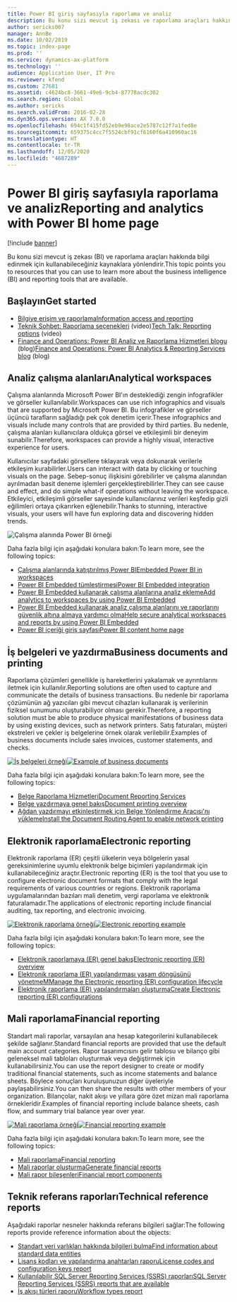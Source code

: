 ```yaml
---
title: Power BI giriş sayfasıyla raporlama ve analiz
description: Bu konu sizi mevcut iş zekası ve raporlama araçları hakkında bilgi edinmek için kullanabileceğiniz kaynaklara yönlendirir.
author: sericks007
manager: AnnBe
ms.date: 10/02/2019
ms.topic: index-page
ms.prod: ''
ms.service: dynamics-ax-platform
ms.technology: ''
audience: Application User, IT Pro
ms.reviewer: kfend
ms.custom: 27681
ms.assetid: c4624bc8-3661-49e6-9cb4-87778acdc302
ms.search.region: Global
ms.author: sericks
ms.search.validFrom: 2016-02-28
ms.dyn365.ops.version: AX 7.0.0
ms.openlocfilehash: 694c1f415fd52eb9e98ace2e5787c12f7a1fed8e
ms.sourcegitcommit: 659375c4cc7f5524cbf91cf6160f6a410960ac16
ms.translationtype: HT
ms.contentlocale: tr-TR
ms.lasthandoff: 12/05/2020
ms.locfileid: "4687289"
---
```

# <a name="reporting-and-analytics-with-power-bi-home-page"></a><span data-ttu-id="6b1b4-103">Power BI giriş sayfasıyla raporlama ve analiz</span><span class="sxs-lookup"><span data-stu-id="6b1b4-103">Reporting and analytics with Power BI home page</span></span>

[!include [banner](../includes/banner.md)]

<span data-ttu-id="6b1b4-104">Bu konu sizi mevcut iş zekası (BI) ve raporlama araçları hakkında bilgi edinmek için kullanabileceğiniz kaynaklara yönlendirir.</span><span class="sxs-lookup"><span data-stu-id="6b1b4-104">This topic points you to resources that you can use to learn more about the business intelligence (BI) and reporting tools that are available.</span></span>

## <a name="get-started"></a><span data-ttu-id="6b1b4-105">Başlayın</span><span class="sxs-lookup"><span data-stu-id="6b1b4-105">Get started</span></span>
- [<span data-ttu-id="6b1b4-106">Bilgiye erişim ve raporlama</span><span class="sxs-lookup"><span data-stu-id="6b1b4-106">Information access and reporting</span></span>](information-access-reporting.md)
- <span data-ttu-id="6b1b4-107">[Teknik Sohbet: Raporlama seçenekleri](https://www.youtube.com/watch?v=NzZONjKs5xA) (video)</span><span class="sxs-lookup"><span data-stu-id="6b1b4-107">[Tech Talk: Reporting options](https://www.youtube.com/watch?v=NzZONjKs5xA) (video)</span></span>
- <span data-ttu-id="6b1b4-108">[Finance and Operations: Power BI Analiz ve Raporlama Hizmetleri blogu](https://community.dynamics.com/365/financeandoperations/b/powerbianalyticsandreporting) (blog)</span><span class="sxs-lookup"><span data-stu-id="6b1b4-108">[Finance and Operations: Power BI Analytics & Reporting Services blog](https://community.dynamics.com/365/financeandoperations/b/powerbianalyticsandreporting) (blog)</span></span>

## <a name="analytical-workspaces"></a><span data-ttu-id="6b1b4-109">Analiz çalışma alanları</span><span class="sxs-lookup"><span data-stu-id="6b1b4-109">Analytical workspaces</span></span>
<span data-ttu-id="6b1b4-110">Çalışma alanlarında Microsoft Power BI'ın desteklediği zengin infografikler ve görseller kullanılabilir.</span><span class="sxs-lookup"><span data-stu-id="6b1b4-110">Workspaces can use rich infographics and visuals that are supported by Microsoft Power BI.</span></span> <span data-ttu-id="6b1b4-111">Bu infografikler ve görseller üçüncü tarafların sağladığı pek çok denetim içerir.</span><span class="sxs-lookup"><span data-stu-id="6b1b4-111">These infographics and visuals include many controls that are provided by third parties.</span></span> <span data-ttu-id="6b1b4-112">Bu nedenle, çalışma alanları kullanıcılara oldukça görsel ve etkileşimli bir deneyim sunabilir.</span><span class="sxs-lookup"><span data-stu-id="6b1b4-112">Therefore, workspaces can provide a highly visual, interactive experience for users.</span></span>

<span data-ttu-id="6b1b4-113">Kullanıcılar sayfadaki görsellere tıklayarak veya dokunarak verilerle etkileşim kurabilirler.</span><span class="sxs-lookup"><span data-stu-id="6b1b4-113">Users can interact with data by clicking or touching visuals on the page.</span></span> <span data-ttu-id="6b1b4-114">Sebep-sonuç ilişkisini görebilirler ve çalışma alanından ayrılmadan basit deneme işlemleri gerçekleştirebilirler.</span><span class="sxs-lookup"><span data-stu-id="6b1b4-114">They can see cause and effect, and do simple what-if operations without leaving the workspace.</span></span> <span data-ttu-id="6b1b4-115">Etkileyici, etkileşimli görseller sayesinde kullanıcılarınız verileri keşfedip gizli eğilimleri ortaya çıkarırken eğlenebilir.</span><span class="sxs-lookup"><span data-stu-id="6b1b4-115">Thanks to stunning, interactive visuals, your users will have fun exploring data and discovering hidden trends.</span></span>

![Çalışma alanında Power BI örneği](./media/Power-BI-in-D365-Workspace.png)

<span data-ttu-id="6b1b4-117">Daha fazla bilgi için aşağıdaki konulara bakın:</span><span class="sxs-lookup"><span data-stu-id="6b1b4-117">To learn more, see the following topics:</span></span>

- [<span data-ttu-id="6b1b4-118">Çalışma alanlarında katıştırılmış Power BI</span><span class="sxs-lookup"><span data-stu-id="6b1b4-118">Embedded Power BI in workspaces</span></span>](embed-power-bi-workspaces.md)
- [<span data-ttu-id="6b1b4-119">Power BI Embedded tümleştirmesi</span><span class="sxs-lookup"><span data-stu-id="6b1b4-119">Power BI Embedded integration</span></span>](power-bi-embedded-integration.md)
- [<span data-ttu-id="6b1b4-120">Power BI Embedded kullanarak çalışma alanlarına analiz ekleme</span><span class="sxs-lookup"><span data-stu-id="6b1b4-120">Add analytics to workspaces by using Power BI Embedded</span></span>](add-analytics-tab-workspaces.md)
- [<span data-ttu-id="6b1b4-121">Power BI Embedded kullanarak analiz çalışma alanlarını ve raporlarını güvenlik altına almaya yardımcı olma</span><span class="sxs-lookup"><span data-stu-id="6b1b4-121">Help secure analytical workspaces and reports by using Power BI Embedded</span></span>](secure-analytical-workspaces.md)
- [<span data-ttu-id="6b1b4-122">Power BI içeriği giriş sayfası</span><span class="sxs-lookup"><span data-stu-id="6b1b4-122">Power BI content home page</span></span>](power-bi-home-page.md)

## <a name="business-documents-and-printing"></a><span data-ttu-id="6b1b4-123">İş belgeleri ve yazdırma</span><span class="sxs-lookup"><span data-stu-id="6b1b4-123">Business documents and printing</span></span>
<span data-ttu-id="6b1b4-124">Raporlama çözümleri genellikle iş hareketlerini yakalamak ve ayrıntılarını iletmek için kullanılır.</span><span class="sxs-lookup"><span data-stu-id="6b1b4-124">Reporting solutions are often used to capture and communicate the details of business transactions.</span></span> <span data-ttu-id="6b1b4-125">Bu nedenle bir raporlama çözümünün ağ yazıcıları gibi mevcut cihazları kullanarak iş verilerinin fiziksel sunumunu oluşturabiliyor olması gerekir.</span><span class="sxs-lookup"><span data-stu-id="6b1b4-125">Therefore, a reporting solution must be able to produce physical manifestations of business data by using existing devices, such as network printers.</span></span> <span data-ttu-id="6b1b4-126">Satış faturaları, müşteri ekstreleri ve çekler iş belgelerine örnek olarak verilebilir.</span><span class="sxs-lookup"><span data-stu-id="6b1b4-126">Examples of business documents include sales invoices, customer statements, and checks.</span></span>

<span data-ttu-id="6b1b4-127">[![İş belgeleri örneği](./media/image-of-business-documents-1024x632.png)](./media/image-of-business-documents.png)</span><span class="sxs-lookup"><span data-stu-id="6b1b4-127">[![Example of business documents](./media/image-of-business-documents-1024x632.png)](./media/image-of-business-documents.png)</span></span>

<span data-ttu-id="6b1b4-128">Daha fazla bilgi için aşağıdaki konulara bakın:</span><span class="sxs-lookup"><span data-stu-id="6b1b4-128">To learn more, see the following topics:</span></span>

- [<span data-ttu-id="6b1b4-129">Belge Raporlama Hizmetleri</span><span class="sxs-lookup"><span data-stu-id="6b1b4-129">Document Reporting Services</span></span>](document-reporting-services.md)
- [<span data-ttu-id="6b1b4-130">Belge yazdırmaya genel bakış</span><span class="sxs-lookup"><span data-stu-id="6b1b4-130">Document printing overview</span></span>](print-documents.md)
- [<span data-ttu-id="6b1b4-131">Ağdan yazdırmayı etkinleştirmek için Belge Yönlendirme Aracısı'nı yükleme</span><span class="sxs-lookup"><span data-stu-id="6b1b4-131">Install the Document Routing Agent to enable network printing</span></span>](install-document-routing-agent.md)

## <a name="electronic-reporting"></a><span data-ttu-id="6b1b4-132">Elektronik raporlama</span><span class="sxs-lookup"><span data-stu-id="6b1b4-132">Electronic reporting</span></span>
<span data-ttu-id="6b1b4-133">Elektronik raporlama (ER) çeşitli ülkelerin veya bölgelerin yasal gereksinimlerine uyumlu elektronik belge biçimleri yapılandırmak için kullanabileceğiniz araçtır.</span><span class="sxs-lookup"><span data-stu-id="6b1b4-133">Electronic reporting (ER) is the tool that you use to configure electronic document formats that comply with the legal requirements of various countries or regions.</span></span> <span data-ttu-id="6b1b4-134">Elektronik raporlama uygulamalarından bazıları mali denetim, vergi raporlama ve elektronik faturalamadır.</span><span class="sxs-lookup"><span data-stu-id="6b1b4-134">The applications of electronic reporting include financial auditing, tax reporting, and electronic invoicing.</span></span>

<span data-ttu-id="6b1b4-135">[![Elektronik raporlama örneği](./media/electronic-reporting-example.png)](./media/electronic-reporting-example.png)</span><span class="sxs-lookup"><span data-stu-id="6b1b4-135">[![Electronic reporting example](./media/electronic-reporting-example.png)](./media/electronic-reporting-example.png)</span></span>

<span data-ttu-id="6b1b4-136">Daha fazla bilgi için aşağıdaki konulara bakın:</span><span class="sxs-lookup"><span data-stu-id="6b1b4-136">To learn more, see the following topics:</span></span>

- [<span data-ttu-id="6b1b4-137">Elektronik raporlamaya (ER) genel bakış</span><span class="sxs-lookup"><span data-stu-id="6b1b4-137">Electronic reporting (ER) overview</span></span>](general-electronic-reporting.md)
- [<span data-ttu-id="6b1b4-138">Elektronik raporlama (ER) yapılandırması yaşam döngüsünü yönetme</span><span class="sxs-lookup"><span data-stu-id="6b1b4-138">MManage the Electronic reporting (ER) configuration lifecycle</span></span>](general-electronic-reporting-manage-configuration-lifecycle.md)
- [<span data-ttu-id="6b1b4-139">Elektronik raporlama (ER) yapılandırmaları oluşturma</span><span class="sxs-lookup"><span data-stu-id="6b1b4-139">Create Electronic reporting (ER) configurations</span></span>](electronic-reporting-configuration.md)

## <a name="financial-reporting"></a><span data-ttu-id="6b1b4-140">Mali raporlama</span><span class="sxs-lookup"><span data-stu-id="6b1b4-140">Financial reporting</span></span>
<span data-ttu-id="6b1b4-141">Standart mali raporlar, varsayılan ana hesap kategorilerini kullanabilecek şekilde sağlanır.</span><span class="sxs-lookup"><span data-stu-id="6b1b4-141">Standard financial reports are provided that use the default main account categories.</span></span> <span data-ttu-id="6b1b4-142">Rapor tasarımcısını gelir tablosu ve bilanço gibi geleneksel mali tabloları oluşturmak veya değiştirmek için kullanabilirsiniz.</span><span class="sxs-lookup"><span data-stu-id="6b1b4-142">You can use the report designer to create or modify traditional financial statements, such as income statements and balance sheets.</span></span> <span data-ttu-id="6b1b4-143">Böylece sonuçları kuruluşunuzun diğer üyeleriyle paylaşabilirsiniz.</span><span class="sxs-lookup"><span data-stu-id="6b1b4-143">You can then share the results with other members of your organization.</span></span> <span data-ttu-id="6b1b4-144">Bilançolar, nakit akışı ve yıllara göre özet mizan mali raporlama örnekleridir.</span><span class="sxs-lookup"><span data-stu-id="6b1b4-144">Examples of financial reporting include balance sheets, cash flow, and summary trial balance year over year.</span></span>

<span data-ttu-id="6b1b4-145">[![Mali raporlama örneği](./media/financial-reporting-example.png)](./media/financial-reporting-example.png)</span><span class="sxs-lookup"><span data-stu-id="6b1b4-145">[![Financial reporting example](./media/financial-reporting-example.png)](./media/financial-reporting-example.png)</span></span>

<span data-ttu-id="6b1b4-146">Daha fazla bilgi için aşağıdaki konulara bakın:</span><span class="sxs-lookup"><span data-stu-id="6b1b4-146">To learn more, see the following topics:</span></span>

- [<span data-ttu-id="6b1b4-147">Mali raporlama</span><span class="sxs-lookup"><span data-stu-id="6b1b4-147">Financial reporting</span></span>](financial-reporting-intro.md)
- [<span data-ttu-id="6b1b4-148">Mali raporlar oluşturma</span><span class="sxs-lookup"><span data-stu-id="6b1b4-148">Generate financial reports</span></span>](generate-financial-report.md)
- [<span data-ttu-id="6b1b4-149">Mali rapor bileşenleri</span><span class="sxs-lookup"><span data-stu-id="6b1b4-149">Financial report components</span></span>](financial-report-components.md)

## <a name="technical-reference-reports"></a><span data-ttu-id="6b1b4-150">Teknik referans raporları</span><span class="sxs-lookup"><span data-stu-id="6b1b4-150">Technical reference reports</span></span>
<span data-ttu-id="6b1b4-151">Aşağıdaki raporlar nesneler hakkında referans bilgileri sağlar:</span><span class="sxs-lookup"><span data-stu-id="6b1b4-151">The following reports provide reference information about the objects:</span></span>

- [<span data-ttu-id="6b1b4-152">Standart veri varlıkları hakkında bilgileri bulma</span><span class="sxs-lookup"><span data-stu-id="6b1b4-152">Find information about standard data entities</span></span>](../data-entities/data-entities-report.md)
- [<span data-ttu-id="6b1b4-153">Lisans kodları ve yapılandırma anahtarları raporu</span><span class="sxs-lookup"><span data-stu-id="6b1b4-153">License codes and configuration keys report</span></span>](../sysadmin/license-codes-configuration-keys-report.md)
- [<span data-ttu-id="6b1b4-154">Kullanılabilir SQL Server Reporting Services (SSRS) raporları</span><span class="sxs-lookup"><span data-stu-id="6b1b4-154">SQL Server Reporting Services (SSRS) reports that are available</span></span>](SSRS-report.md)
- [<span data-ttu-id="6b1b4-155">İş akışı türleri raporu</span><span class="sxs-lookup"><span data-stu-id="6b1b4-155">Workflow types report</span></span>](../../fin-ops/organization-administration/workflow-types-report.md)
